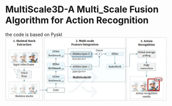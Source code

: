 # MultiScale3D-A Multi_Scale Fusion Algorithm for Action Recognition
the code is based on Pyskl
![](./img/structure.jpg)

